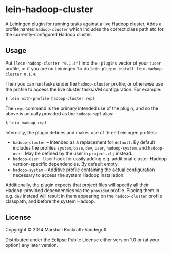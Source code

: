 # lein-hadoop-cluster

A Leiningen plugin for running tasks against a live Hadoop cluster.  Adds a
profile named `hadoop-cluster` which includes the correct class path etc for the
currently-configured Hadoop cluster.

## Usage

Put `[lein-hadoop-cluster "0.1.4"]` into the `:plugins` vector of your `:user`
profile, or if you are on Leiningen 1.x do `lein plugin install
lein-hadoop-cluster 0.1.4`.

Then you can run tasks under the `hadoop-cluster` profile, or otherwise use the
profile to access the live cluster task/JVM configuration.  For example:

    $ lein with-profile hadoop-cluster repl

The `repl` command is the primary intended use of the plugin, and so the above
is actually provided as the `hadoop-repl` alias:

    $ lein hadoop-repl

Internally, the plugin defines and makes use of three Leiningen profiles:

- `hadoop-cluster` – Intended as a replacement for `default`.  By default
  includes the profiles `system`, `base`, `dev`, `user`, `hadoop-system`, and
  `hadoop-user`.  May be defined by the user in `project.clj` instead.
- `hadoop-user` – User hook for easily adding e.g. additional cluster-Hadoop
  version-specific dependencies.  By default empty.
- `hadoop-system` – Additive profile containing the actual configuration
  necessary to access the system Hadoop installation.

Additionally, the plugin expects that project files will specify all their
Hadoop-provided dependencies via the `provided` profile.  Placing them in
e.g. `dev` instead will result in them appearing on the `hadoop-cluster` profile
classpath, and before the system Hadoop.

## License

Copyright © 2014 Marshall Bockrath-Vandegrift

Distributed under the Eclipse Public License either version 1.0 or (at
your option) any later version.
